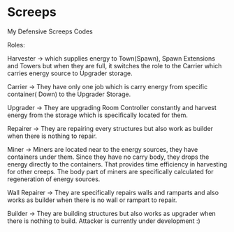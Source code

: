 # Screeps
My Defensive Screeps Codes

Roles:

Harvester -> which supplies energy to Town(Spawn), Spawn Extensions and Towers but when they are full, it switches the role to the Carrier which carries energy source to Upgrader storage.

Carrier -> They have only one job which is carry energy from specific container( Down) to the Upgrader Storage.

Upgrader -> They are upgrading Room Controller constantly and harvest energy from the storage which is specifically located for them.

Repairer -> They are repairing every structures but also work as builder when there is nothing to repair.

Miner -> Miners are located near to the energy sources, they have containers under them. Since they have no carry body, they drops the energy directly to the containers. That provides time efficiency in harvesting for other creeps. The body part of miners are specifically calculated for regeneration of energy sources.

Wall Repairer -> They are specifically repairs walls and ramparts and also works as builder when there is no wall or rampart to repair.

Builder -> They are building structures but also works as upgrader when there is nothing to build.
Attacker is currently under development :)
